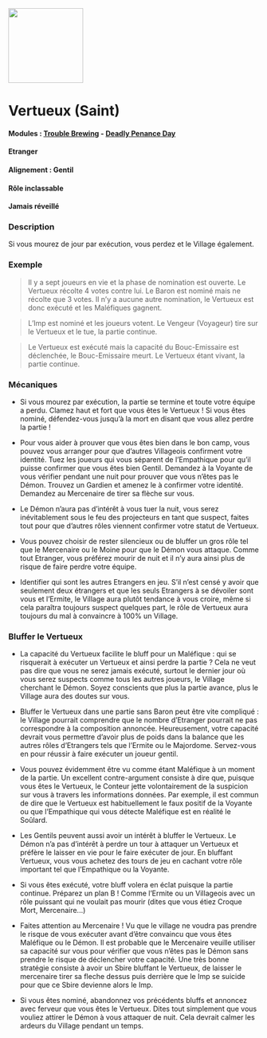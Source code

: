 <img src="https://github.com/brain-academy/wiki/blob/master/public/img/blood-on-the-clocktower/roles/saint.png?raw=true" height="150"> 

# Vertueux (Saint)

#### Modules : [Trouble Brewing](https://brain-academy.github.io/wiki/blood-on-the-clocktower/modules/trouble-brewing) - [Deadly Penance Day](https://brain-academy.github.io/wiki/blood-on-the-clocktower/modules/deadly-penance-day)
#### Etranger
#### Alignement : Gentil
#### Rôle inclassable
#### Jamais réveillé

### Description
Si vous mourez de jour par exécution, vous perdez et le Village également.


### Exemple
> Il y a sept joueurs en vie et la phase de nomination est ouverte. Le Vertueux récolte 4 votes contre lui. Le Baron est nominé mais ne récolte que 3 votes. Il n’y a aucune autre nomination, le Vertueux est donc exécuté et les Maléfiques gagnent.

> L’Imp est nominé et les joueurs votent. Le Vengeur (Voyageur) tire sur le Vertueux et le tue, la partie continue.

> Le Vertueux est exécuté mais la capacité du Bouc-Emissaire est déclenchée, le Bouc-Emissaire meurt. Le Vertueux étant vivant, la partie continue.


### Mécaniques
- Si vous mourez par exécution, la partie se termine et toute votre équipe a perdu. Clamez haut et fort que vous êtes le Vertueux ! Si vous êtes nominé, défendez-vous jusqu’à la mort en disant que vous allez perdre la partie !

- Pour vous aider à prouver que vous êtes bien dans le bon camp, vous pouvez vous arranger pour que d’autres Villageois confirment votre identité. Tuez les joueurs qui vous séparent de l’Empathique pour qu’il puisse confirmer que vous êtes bien Gentil. Demandez à la Voyante de vous vérifier pendant une nuit pour prouver que vous n’êtes pas le Démon. Trouvez un Gardien et amenez le à confirmer votre identité. Demandez au Mercenaire de tirer sa flèche sur vous.

- Le Démon n’aura pas d’intérêt à vous tuer la nuit, vous serez inévitablement sous le feu des projecteurs en tant que suspect, faites tout pour que d’autres rôles viennent confirmer votre statut de Vertueux.

- Vous pouvez choisir de rester silencieux ou de bluffer un gros rôle tel que le Mercenaire ou le Moine pour que le Démon vous attaque. Comme tout Etranger, vous préférez mourir de nuit et il n’y aura ainsi plus de risque de faire perdre votre équipe.

- Identifier qui sont les autres Etrangers en jeu. S’il n’est censé y avoir que seulement deux étrangers et que les seuls Etrangers à se dévoiler sont vous et l’Ermite, le Village aura plutôt tendance à vous croire, même si cela paraîtra toujours suspect quelques part, le rôle de Vertueux aura toujours du mal à convaincre à 100% un Village.


### Bluffer le Vertueux
- La capacité du Vertueux facilite le bluff pour un Maléfique : qui se risquerait à exécuter un Vertueux et ainsi perdre la partie ? Cela ne veut pas dire que vous ne serez jamais exécuté, surtout le dernier jour où vous serez suspects comme tous les autres joueurs, le Village cherchant le Démon. Soyez conscients que plus la partie avance, plus le Village aura des doutes sur vous.

- Bluffer le Vertueux dans une partie sans Baron peut être vite compliqué : le Village pourrait comprendre que le nombre d’Etranger pourrait ne pas correspondre à la composition annoncée. Heureusement, votre capacité devrait vous permettre d’avoir plus de poids dans la balance que les autres rôles d’Etrangers tels que l’Ermite ou le Majordome. Servez-vous en pour réussir à faire exécuter un joueur gentil.

- Vous pouvez évidemment être vu comme étant Maléfique à un moment de la partie. Un excellent contre-argument consiste à dire que, puisque vous êtes le Vertueux, le Conteur jette volontairement de la suspicion sur vous à travers les informations données. Par exemple, il est commun de dire que le Vertueux est habituellement le faux positif de la Voyante ou que l’Empathique qui vous détecte Maléfique est en réalité le Soûlard.

- Les Gentils peuvent aussi avoir un intérêt à bluffer le Vertueux. Le Démon n’a pas d’intérêt à perdre un tour à attaquer un Vertueux et préfère le laisser en vie pour le faire exécuter de jour. En bluffant Vertueux, vous vous achetez des tours de jeu en cachant votre rôle important tel que l’Empathique ou la Voyante.

- Si vous êtes exécuté, votre bluff volera en éclat puisque la partie continue. Préparez un plan B ! Comme l’Ermite ou un Villageois avec un rôle puissant qui ne voulait pas mourir (dites que vous étiez Croque Mort, Mercenaire...)

- Faites attention au Mercenaire ! Vu que le village ne voudra pas prendre le risque de vous exécuter avant d’être convaincu que vous êtes Maléfique ou le Démon. Il est probable que le Mercenaire veuille utiliser sa capacité sur vous pour vérifier que vous n’êtes pas le Démon sans prendre le risque de déclencher votre capacité. Une très bonne stratégie consiste à avoir un Sbire bluffant le Vertueux, de laisser le mercenaire tirer sa fleche dessus puis derrière que le Imp se suicide pour que ce Sbire devienne alors le Imp.

- Si vous êtes nominé, abandonnez vos précédents bluffs et annoncez avec ferveur que vous êtes le Vertueux. Dites tout simplement que vous vouliez attirer le Démon à vous attaquer de nuit. Cela devrait calmer les ardeurs du Village pendant un temps.
